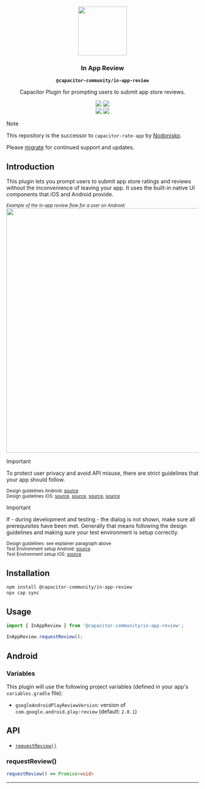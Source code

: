 <p align="center"><br><img src="https://user-images.githubusercontent.com/236501/85893648-1c92e880-b7a8-11ea-926d-95355b8175c7.png" width="128" height="128" /></p>
<h3 align="center">In App Review</h3>
<p align="center"><strong><code>@capacitor-community/in-app-review</code></strong></p>
<p align="center">
  Capacitor Plugin for prompting users to submit app store reviews.
</p>

<p align="center">
  <img src="https://img.shields.io/maintenance/yes/2025?style=flat-square" />
  <a href="https://www.npmjs.com/package/@capacitor-community/in-app-review"><img src="https://img.shields.io/npm/l/@capacitor-community/in-app-review?style=flat-square" /></a>
<br>
  <a href="https://www.npmjs.com/package/@capacitor-community/in-app-review"><img src="https://img.shields.io/npm/dw/@capacitor-community/in-app-review?style=flat-square" /></a>
  <a href="https://www.npmjs.com/package/@capacitor-community/in-app-review"><img src="https://img.shields.io/npm/v/@capacitor-community/in-app-review?style=flat-square" /></a>
</p>

> [!NOTE]
> This repository is the successor to `capacitor-rate-app` by [Nodonisko](https://github.com/Nodonisko).
>
> Please [migrate](https://github.com/capacitor-community/in-app-review/releases/tag/v6.0.0) for continued support and updates.

## Introduction

This plugin lets you prompt users to submit app store ratings and reviews without the inconvenience of leaving your app. It uses the built-in native UI components that iOS and Android provide.

<sub>_Example of the in-app review flow for a user on Android_:</sub>
<br>
<img src="https://github.com/capacitor-community/privacy-screen/assets/35837839/11ec6398-20df-46f3-9687-2c7f0990fc37" width="640" />
<br>

> [!IMPORTANT]
> To protect user privacy and avoid API misuse, there are strict guidelines that your app should follow.
>
> <sub>Design guidelines Android: [source](https://developer.android.com/guide/playcore/in-app-review)</sub>
> <br>
> <sub>Design guidelines iOS: [source](https://developer.apple.com/documentation/storekit/skstorereviewcontroller/3566727-requestreview), [source](https://developer.apple.com/app-store/ratings-and-reviews/), [source](https://developer.apple.com/documentation/storekit/requesting_app_store_reviews), [source](https://developer.apple.com/design/human-interface-guidelines/ratings-and-reviews)</sub>

> [!IMPORTANT]
> If - during development and testing - the dialog is not shown, make sure all prerequisites have been met.
> Generally that means following the design guidelines and making sure your test environment is setup correctly.
>
> <sub>Design guidelines: see explainer paragraph above</sub>
> <br>
> <sub>Test Environment setup Android: [source](https://developer.android.com/guide/playcore/in-app-review/test)</sub>
> <br>
> <sub>Test Environment setup iOS: [source](https://developer.apple.com/documentation/storekit/skstorereviewcontroller/3566727-requestreview#4278434)</sub>

## Installation

```bash
npm install @capacitor-community/in-app-review
npx cap sync
```

## Usage

```ts
import { InAppReview } from '@capacitor-community/in-app-review';

InAppReview.requestReview();
```

## Android

### Variables

This plugin will use the following project variables (defined in your app's `variables.gradle` file):

- `googleAndroidPlayReviewVersion`: version of `com.google.android.play:review` (default: `2.0.1`)

## API

<docgen-index>

* [`requestReview()`](#requestreview)

</docgen-index>

<docgen-api>
<!--Update the source file JSDoc comments and rerun docgen to update the docs below-->

### requestReview()

```typescript
requestReview() => Promise<void>
```

--------------------

</docgen-api>
